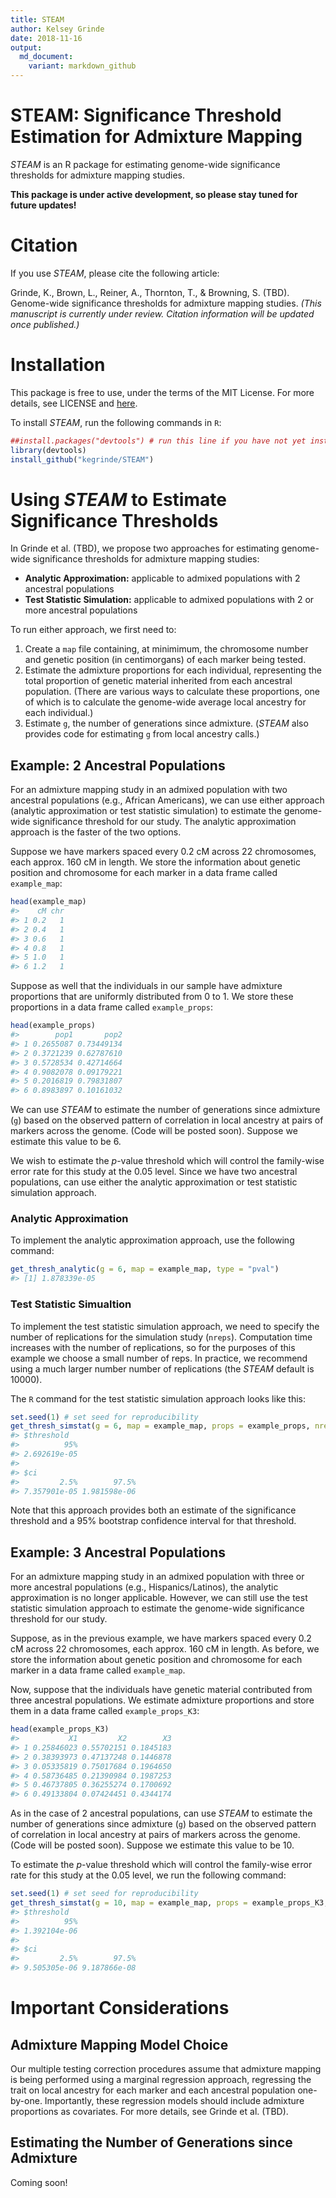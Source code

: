 ```yaml
---
title: STEAM
author: Kelsey Grinde
date: 2018-11-16
output:
  md_document:
    variant: markdown_github
---
```


<!-- README.md is generated from README.Rmd. Please edit that file -->



# STEAM: Significance Threshold Estimation for Admixture Mapping

*STEAM* is an R package for estimating genome-wide significance thresholds for admixture mapping studies. 

**This package is under active development, so please stay tuned for future updates!**

# Citation

If you use *STEAM*, please cite the following article:

Grinde, K., Brown, L., Reiner, A., Thornton, T., & Browning, S. (TBD). Genome-wide significance thresholds for admixture mapping studies. *(This manuscript is currently under review. Citation information will be updated once published.)* 

# Installation

This package is free to use, under the terms of the MIT License. For more details, see LICENSE and [here](https://opensource.org/licenses/MIT).

To install *STEAM*, run the following commands in `R`:


```r
##install.packages("devtools") # run this line if you have not yet installed the devtools package
library(devtools)
install_github("kegrinde/STEAM")
```

# Using *STEAM* to Estimate Significance Thresholds

In Grinde et al. (TBD), we propose two approaches for estimating genome-wide significance thresholds for admixture mapping studies:

- **Analytic Approximation:** applicable to admixed populations with 2 ancestral populations
- **Test Statistic Simulation:** applicable to admixed populations with 2 or more ancestral populations

To run either approach, we first need to:

1. Create a `map` file containing, at minimimum, the chromosome number and genetic position (in centimorgans) of each marker being tested.
2. Estimate the admixture proportions for each individual, representing the total proportion of genetic material inherited from each ancestral population. (There are various ways to calculate these proportions, one of which is to calculate the genome-wide average local ancestry for each individual.)
3. Estimate `g`, the number of generations since admixture. (*STEAM* also provides code for estimating `g` from local ancestry calls.)

## Example: 2 Ancestral Populations 

For an admixture mapping study in an admixed population with two ancestral populations (e.g., African Americans), we can use either approach (analytic approximation or test statistic simulation) to estimate the genome-wide significance threshold for our study. The analytic approximation approach is the faster of the two options.

Suppose we have markers spaced every 0.2 cM across 22 chromosomes, each approx. 160 cM in length. We store the information about genetic position and chromosome for each marker in a data frame called `example_map`:


```r
head(example_map)
#>    cM chr
#> 1 0.2   1
#> 2 0.4   1
#> 3 0.6   1
#> 4 0.8   1
#> 5 1.0   1
#> 6 1.2   1
```

Suppose as well that the individuals in our sample have admixture proportions that are uniformly distributed from 0 to 1. We store these proportions in a data frame called `example_props`:


```r
head(example_props)
#>        pop1       pop2
#> 1 0.2655087 0.73449134
#> 2 0.3721239 0.62787610
#> 3 0.5728534 0.42714664
#> 4 0.9082078 0.09179221
#> 5 0.2016819 0.79831807
#> 6 0.8983897 0.10161032
```

We can use *STEAM* to estimate the number of generations since admixture (`g`) based on the observed pattern of correlation in local ancestry at pairs of markers across the genome. (Code will be posted soon). Suppose we estimate this value to be 6. 

We wish to estimate the *p*-value threshold which will control the family-wise error rate for this study at the 0.05 level. Since we have two ancestral populations, can use either the analytic approximation or test statistic simulation approach.

### Analytic Approximation

To implement the analytic approximation approach, use the following command:


```r
get_thresh_analytic(g = 6, map = example_map, type = "pval")
#> [1] 1.878339e-05
```

### Test Statistic Simualtion

To implement the test statistic simulation approach, we need to specify the number of replications for the simulation study (`nreps`). Computation time increases with the number of replications, so for the purposes of this example we choose a small number of reps. In practice, we recommend using a much larger number number of replications (the *STEAM* default is 10000). 

The `R` command for the test statistic simulation approach looks like this:


```r
set.seed(1) # set seed for reproducibility
get_thresh_simstat(g = 6, map = example_map, props = example_props, nreps = 50)
#> $threshold
#>          95% 
#> 2.692619e-05 
#> 
#> $ci
#>         2.5%        97.5% 
#> 7.357901e-05 1.981598e-06
```

Note that this approach provides both an estimate of the significance threshold and a 95\% bootstrap confidence interval for that threshold.

## Example: 3 Ancestral Populations 

For an admixture mapping study in an admixed population with three or more ancestral populations (e.g., Hispanics/Latinos), the analytic approximation is no longer applicable. However, we can still use the test statistic simulation approach to estimate the genome-wide significance threshold for our study. 

Suppose, as in the previous example, we have markers spaced every 0.2 cM across 22 chromosomes, each approx. 160 cM in length. As before, we store the information about genetic position and chromosome for each marker in a data frame called `example_map`.

Now, suppose that the individuals have genetic material contributed from three ancestral populations. We estimate admixture proportions and store them in a data frame called `example_props_K3`:


```r
head(example_props_K3)
#>           X1         X2        X3
#> 1 0.25846023 0.55702151 0.1845183
#> 2 0.38393973 0.47137248 0.1446878
#> 3 0.05335819 0.75017684 0.1964650
#> 4 0.58736485 0.21390984 0.1987253
#> 5 0.46737805 0.36255274 0.1700692
#> 6 0.49133804 0.07424451 0.4344174
```

As in the case of 2 ancestral populations, can use *STEAM* to estimate the number of generations since admixture (`g`) based on the observed pattern of correlation in local ancestry at pairs of markers across the genome. (Code will be posted soon). Suppose we estimate this value to be 10. 

To estimate the *p*-value threshold which will control the family-wise error rate for this study at the 0.05 level, we run the following command:


```r
set.seed(1) # set seed for reproducibility
get_thresh_simstat(g = 10, map = example_map, props = example_props_K3, nreps = 50)
#> $threshold
#>          95% 
#> 1.392104e-06 
#> 
#> $ci
#>         2.5%        97.5% 
#> 9.505305e-06 9.187866e-08
```

# Important Considerations

## Admixture Mapping Model Choice

Our multiple testing correction procedures assume that admixture mapping is being performed using a marginal regression approach, regressing the trait on local ancestry for each marker and each ancestral population one-by-one. Importantly, these regression models should include admixture proportions as covariates. For more details, see Grinde et al. (TBD).

## Estimating the Number of Generations since Admixture

Coming soon!
